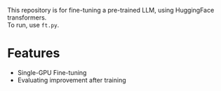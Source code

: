 This repository is for fine-tuning a pre-trained LLM, using HuggingFace
transformers.  
To run, use `ft.py`.

# Features
- Single-GPU Fine-tuning
- Evaluating improvement after training